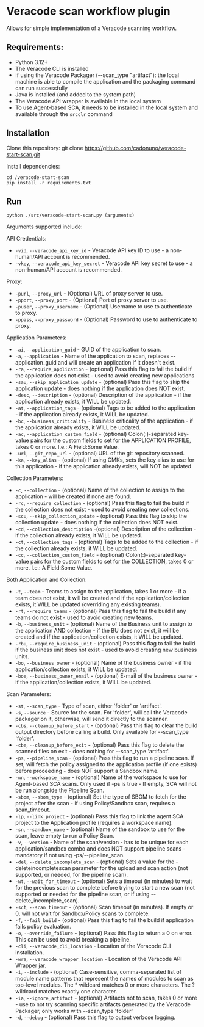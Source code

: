 # Veracode scan workflow plugin
Allows for simple implementation of a Veracode scanning workflow.

## Requirements:
- Python 3.12+
- The Veracode CLI is installed
- If using the Veracode Packager (--scan_type "artifact"): the local machine is able to compile the application and the packaging command can run successfully
- Java is installed (and added to the system path)
- The Veracode API wrapper is available in the local system
- To use Agent-based SCA, it needs to be installed in the local system and available through the `srcclr` command

## Installation
Clone this repository:
    git clone https://github.com/cadonuno/veracode-start-scan.git

Install dependencies:

    cd /veracode-start-scan
    pip install -r requirements.txt

## Run
    python ./src/veracode-start-scan.py (arguments)

Arguments supported include:

API Credentials:
- `-vid`, `--veracode_api_key_id` - Veracode API key ID to use - a non-human/API account is recommended.
- `-vkey`, `--veracode_api_key_secret` - Veracode API key secret to use - a non-human/API account is recommended.

Proxy:
- `-purl`, `--proxy_url` - (Optional) URL of proxy server to use.
- `-pport`, `--proxy_port` - (Optional) Port of proxy server to use.
- `-puser`, `--proxy_username` - (Optional) Username to use to authenticate to proxy.
- `-ppass`, `--proxy_password` - (Optional) Password to use to authenticate to proxy.

Application Parameters:
- `-ai`, `--application_guid` - GUID of the application to scan.
- `-a`, `--application` - Name of the application to scan, replaces --application_guid and will create an application if it doesn't exist.
- `-ra`, `--require_application` - (optional) Pass this flag to fail the build if the application does not exist - used to avoid creating new applications
- `-sau`, `--skip_application_update` - (optional) Pass this flag to skip the application update - does nothing if the application does NOT exist.
- `-desc`, `--description` - (optional) Description of the application - if the application already exists, it WILL be updated.
- `-at`, `--application_tags` - (optional) Tags to be added to the application - if the application already exists, it WILL be updated.
- `-bc`, `--business_criticality` - Business criticality of the application - if the application already exists, it WILL be updated.
- `-ac`, `--application_custom_field` - (optional) Colon(:)-separated key-value pairs for the custom fields to set for the APPLICATION PROFILE, takes 0 or more. I.e.: A Field:Some Value.
- `-url`, `--git_repo_url` - (optional) URL of the git repository scanned.
- `-ka`, `--key_alias` - (optional) If using CMKs, sets the key alias to use for this application - if the application already exists, will NOT be updated

Collection Parameters:
- `-c`, `--collection` - (optional) Name of the collection to assign to the application - will be created if none are found.
- `-rc`, `--require_collection` - (optional) Pass this flag to fail the build if the collection does not exist - used to avoid creating new collections.
- `-scu`, `--skip_collection_update` - (optional) Pass this flag to skip the collection update - does nothing if the collection does NOT exist.
- `-cd`, `--collection_description` -(optional) Description of the collection - if the collection already exists, it WILL be updated.
- `-ct`, `--collection_tags` - (optional) Tags to be added to the collection - if the collection already exists, it WILL be updated.
- `-cc`, `--collection_custom_field` - (optional) Colon(:)-separated key-value pairs for the custom fields to set for the COLLECTION, takes 0 or more. I.e.: A Field:Some Value.

Both Application and Collection:
- `-t`, `--team` - Teams to assign to the application, takes 1 or more - if a team does not exist, it will be created and if the application/collection exists, it WILL be updated (overriding any existing teams).
- `-rt`, `--require_teams` - (optional) Pass this flag to fail the build if any teams do not exist - used to avoid creating new teams.
- `-b`, `--business_unit` - (optional) Name of the Business unit to assign to the application AND collection - if the BU does not exist, it will be created and if the application/collection exists, it WILL be updated.
- `-rbu`, `--require_business_unit` - (optional) Pass this flag to fail the build if the business unit does not exist - used to avoid creating new business units.
- `-bo`, `--business_owner` - (optional) Name of the business owner - if the application/collection exists, it WILL be updated.
- `-boe`, `--business_owner_email` - (optional) E-mail of the business owner - if the application/collection exists, it WILL be updated.

Scan Parameters:
- `-st`, `--scan_type` - Type of scan, either 'folder' or 'artifact'.
- `-s`, `--source` - Source for the scan. For 'folder', will call the Veracode packager on it, otherwise, will send it directly to the scanner.
- `-cbs`, `--cleanup_before_start` - (optional) Pass this flag to clear the build output directory before calling a build. Only available for --scan_type 'folder'.
- `-cbe`, `--cleanup_before_exit` - (optional) Pass this flag to delete the scanned files on exit - does nothing for --scan_type 'artifact'.
- `-ps`, `--pipeline_scan` - (optional) Pass this flag to run a pipeline scan. If set, will fetch the policy assigned to the application profile (if one exists) before proceeding - does NOT support a Sandbox name.
- `-wn`, `--workspace_name` - (optional) Name of the workspace to use for Agent-based SCA scans. Only used if -ps is true - If empty, SCA will not be run alongside the Pipeline Scan.
- `-sbom`, `--sbom_type` - (optional) Set the type of SBOM to fetch for the project after the scan - if using Policy/Sandbox scan, requires a scan_timeout.
- `-lp`, `--link_project` - (optional) Pass this flag to link the agent SCA project to the Application profile (requires a workspace name).
- `-sn`, `--sandbox_name` - (optional) Name of the sandbox to use for the scan, leave empty to run a Policy Scan.
- `-v`, `--version` - Name of the scan/version - has to be unique for each application/sandbox combo and does NOT support pipeline scans - mandatory if not using -ps/--pipeline_scan.
- `-del`, `--delete_incomplete_scan` - (optional) Sets a value for the -deleteincompletescan parameter for the upload and scan action (not supported, or needed, for the pipeline scan).
- `-wt`, `--wait_for_timeout` - (optional) Sets a timeout (in minutes) to wait for the previous scan to complete before trying to start a new scan (not supported or needed for the pipeline scan, or if using --delete_incomplete_scan).
- `-sct`, `--scan_timeout` - (optional) Scan timeout (in minutes). If empty or 0, will not wait for Sandbox/Policy scans to complete.
- `-f`, `--fail_build` - (optional) Pass this flag to fail the build if application fails policy evaluation.
- `-o`, `--override_failure` - (optional) Pass this flag to return a 0 on error. This can be used to avoid breaking a pipeline.
- `-cli`, `--veracode_cli_location` - Location of the Veracode CLI installation.
- `-wra`, `--veracode_wrapper_location` - Location of the Veracode API Wrapper jar.
- `-i`, `--include` - (optional) Case-sensitive, comma-separated list of module name patterns that represent the names of modules to scan as top-level modules. The * wildcard matches 0 or more characters. The ? wildcard matches exactly one character.
- `-ia`, `--ignore_artifact` - (optional) Artifacts not to scan, takes 0 or more - use to not try scanning specific artifacts generated by the Veracode Packager, only works with --scan_type 'folder'
- `-d`, `--debug` - (optional) Pass this flag to output verbose logging.